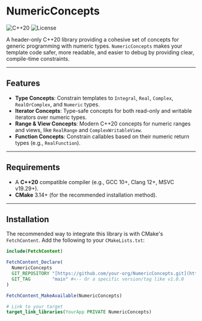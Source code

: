 # NumericConcepts

![C++20](https://img.shields.io/badge/C%2B%2B-20-blue.svg)
![License](https://img.shields.io/badge/License-BSD_3--Clause-blue.svg)

A header-only C++20 library providing a cohesive set of concepts for generic programming with numeric types. `NumericConcepts` makes your template code safer, more readable, and easier to debug by providing clear, compile-time constraints.

---

## Features

-   **Type Concepts**: Constrain templates to `Integral`, `Real`, `Complex`, `RealOrComplex`, and `Numeric` types.
-   **Iterator Concepts**: Type-safe concepts for both read-only and writable iterators over numeric types.
-   **Range & View Concepts**: Modern C++20 concepts for numeric ranges and views, like `RealRange` and `ComplexWritableView`.
-   **Function Concepts**: Constrain callables based on their numeric return types (e.g., `RealFunction`).

---

## Requirements

-   A **C++20** compatible compiler (e.g., GCC 10+, Clang 12+, MSVC v19.29+).
-   **CMake** 3.14+ (for the recommended installation method).

---

## Installation

The recommended way to integrate this library is with CMake's `FetchContent`. Add the following to your `CMakeLists.txt`:

```cmake
include(FetchContent)

FetchContent_Declare(
  NumericConcepts
  GIT_REPOSITORY "[https://github.com/your-org/NumericConcepts.git](https://github.com/your-org/NumericConcepts.git)" #<-- Replace with the actual repository URL
  GIT_TAG        "main" #<-- Or a specific version/tag like v1.0.0
)

FetchContent_MakeAvailable(NumericConcepts)

# Link to your target
target_link_libraries(YourApp PRIVATE NumericConcepts)